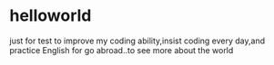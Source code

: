 # helloworld
just for test
to improve my coding ability,insist coding every day,and practice English for go abroad..to see more about the world
